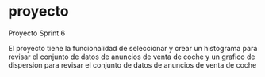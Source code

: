 # proyecto
Proyecto Sprint 6

El proyecto tiene la funcionalidad de seleccionar y crear un histograma para revisar el conjunto de datos de anuncios de venta de coche y un grafico de dispersion para revisar el conjunto de datos de anuncios de venta de coche